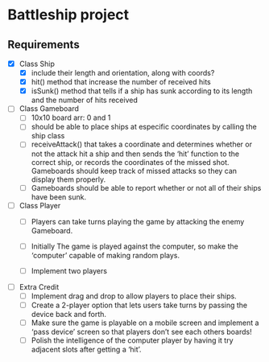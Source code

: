 # Battleship project

## Requirements 

- [X] Class Ship
	- [X] include their length and orientation, along with coords?
	- [X] hit() method that increase the number of received hits
	- [X] isSunk() method that tells if a ship has sunk according to its length and the number of hits received
	
- [ ]  Class Gameboard 
	 - [ ] 10x10 board arr: 0 and 1
	 - [ ] should be able to place ships at especific coordinates by calling the ship class
	 - [ ] receiveAttack() that takes a coordinate and determines whether or not the attack hit a ship and then sends the ‘hit’ function to the correct ship, or records the coordinates of the missed shot. Gameboards should keep track of missed attacks so they can display them properly.
	 - [ ] Gameboards should be able to report whether or not all of their ships have been sunk.
	
- [ ] Class Player
	- [ ] Players can take turns playing the game by attacking the enemy Gameboard.
	- [ ] Initially The game is played against the computer, so make the ‘computer’ capable of making random plays.
	- [ ] Implement two players
	
	
- [ ] Extra Credit
	- [ ] Implement drag and drop to allow players to place their ships.
	- [ ] Create a 2-player option that lets users take turns by passing the device back and forth.
	- [ ] Make sure the game is playable on a mobile screen and implement a ‘pass device’ screen so that players don’t see each others boards!
	- [ ] Polish the intelligence of the computer player by having it try adjacent slots after getting a ‘hit’.
